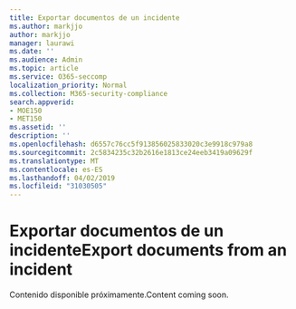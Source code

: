 ```yaml
---
title: Exportar documentos de un incidente
ms.author: markjjo
author: markjjo
manager: laurawi
ms.date: ''
ms.audience: Admin
ms.topic: article
ms.service: O365-seccomp
localization_priority: Normal
ms.collection: M365-security-compliance
search.appverid:
- MOE150
- MET150
ms.assetid: ''
description: ''
ms.openlocfilehash: d6557c76cc5f913856025833020c3e9918c979a8
ms.sourcegitcommit: 2c5834235c32b2616e1813ce24eeb3419a09629f
ms.translationtype: MT
ms.contentlocale: es-ES
ms.lasthandoff: 04/02/2019
ms.locfileid: "31030505"
---
```

# <a name="export-documents-from-an-incident"></a><span data-ttu-id="ece7b-102">Exportar documentos de un incidente</span><span class="sxs-lookup"><span data-stu-id="ece7b-102">Export documents from an incident</span></span>

<span data-ttu-id="ece7b-103">Contenido disponible próximamente.</span><span class="sxs-lookup"><span data-stu-id="ece7b-103">Content coming soon.</span></span>